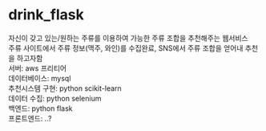 # drink_flask

자신이 갖고 있는/원하는 주류를 이용하여 가능한 주류 조합을 추천해주는 웹서비스<br>
주류 사이트에서 주류 정보(맥주, 와인)를 수집완료, SNS에서 주류 조합을 얻어내 추천을 하고자함<br>
서버: aws 프리티어<br>
데이터베이스: mysql<br>
추천시스템 구현: python scikit-learn<br>
데이터 수집: python selenium<br>
백엔드: python flask<br>
프론트엔드: ..?<br>
